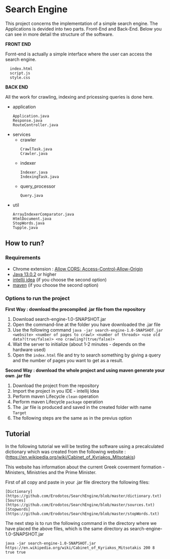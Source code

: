 # Search Engine

This project concerns the implementation of a simple search engine.
The Applications is devided into two parts. Front-End and Back-End. Below you can see in more detail the structure of the software.

**FRONT END**

Fornt-end is actually a simple interface where the user can access the search engine.
```
  index.html
  script.js
  style.css
```


**BACK END**

All the work for crawling, indexing and pricessing queries is done here.

- application
  ```
  Application.java
  Response.java
  RouteController.java
  ```
- services
  - crawler
    ```
    CrawlTask.java
    Crawler.java
    ```
  - indexer
    ```
    Indexer.java
    IndexingTask.java
    ```
  - query_processor
    ```
    Query.java
    ```
- util
  ```
  ArrayIndexerComparator.java
  HtmlDocument.java
  StopWords.java
  Tupple.java
  ```
 
 ## How to run?
 
 ### Requirements
 
 * Chrome extension : [Allow CORS: Access-Control-Allow-Origin](https://chrome.google.com/webstore/detail/allow-cors-access-control/lhobafahddgcelffkeicbaginigeejlf?hl=en)
 * [Java 13.0.2](https://www.oracle.com/technetwork/java/javase/downloads/jdk13-downloads-5672538.html) or higher
 * [intellij idea](https://www.jetbrains.com/idea/) (if you choose the second option)
 * [maven](https://maven.apache.org/) (if you choose the second option)
 
 ### Options to run the project 
 
 **First Way : download the precompiled .jar file from the repository**
 
  1. Download search-engine-1.0-SNAPSHOT.jar
  2. Open the command-line at the folder you have downloaded the .jar file
  3. Use the following command ```java -jar search-engine-1.0-SNAPSHOT.jar <website> <number of pages to crawl> <number of threads> <use old data?(true/false)> <no crawling?(true/false)> ```
  4. Wait the server to initialize (about 1-2 minutes - depends on the hardware used)
  5. Open the ```index.html``` file and try to search something by giving a query and the number of pages you want to get as a result.
  
 **Second Way : download the whole project and using maven generate your own .jar file**
 
  1. Download the project from the repository 
  2. Import the project in you IDE - intellij Idea
  3. Perform maven Lifecycle  ```clean``` operation
  4. Perform maven Lifecycle  ```package``` operation
  5. The .jar file is produced and saved in the created folder with name ```Target```
  6. The following steps are the same as in the previus option
  
## Tutorial

In the following tutorial we will be testing the software using a precalculated dictionary which was created from the following website : (https://en.wikipedia.org/wiki/Cabinet_of_Kyriakos_Mitsotakis)

This website has information about the current Greek coverment formation - Ministers, Ministries and the Prime Minister.

First of all copy and paste in your .jar file directory the following files:
```
[Dictionary](https://github.com/Erodotos/SearchEngine/blob/master/dictionary.txt)
[Sources](https://github.com/Erodotos/SearchEngine/blob/master/sources.txt)
[Stopwords](https://github.com/Erodotos/SearchEngine/blob/master/stopWords.txt)
```

The next step is to run the following command in the directory where we have placed the above files, which is the same directory as search-engine-1.0-SNAPSHOT.jar

```java -jar search-engine-1.0-SNAPSHOT.jar https://en.wikipedia.org/wiki/Cabinet_of_Kyriakos_Mitsotakis 200 8 true true```

